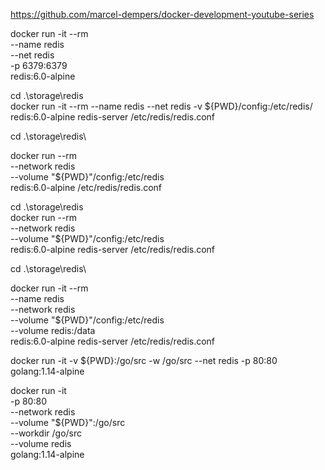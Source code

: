 

https://github.com/marcel-dempers/docker-development-youtube-series


docker run -it --rm \
--name redis \
--net redis \
-p 6379:6379 \
redis:6.0-alpine


cd .\storage\redis\
docker run -it --rm --name redis --net redis -v ${PWD}/config:/etc/redis/ redis:6.0-alpine redis-server /etc/redis/redis.conf


cd .\storage\redis\

docker run  --rm \
--network redis \
--volume "${PWD}"/config:/etc/redis \
redis:6.0-alpine /etc/redis/redis.conf

cd .\storage\redis\
docker run --rm \
--network redis \
--volume "${PWD}"/config:/etc/redis \
redis:6.0-alpine redis-server /etc/redis/redis.conf


cd .\storage\redis\

docker run -it --rm \
--name redis \
--network redis \
--volume "${PWD}"/config:/etc/redis \
--volume redis:/data \
redis:6.0-alpine redis-server /etc/redis/redis.conf

docker run -it -v ${PWD}:/go/src -w /go/src --net redis -p 80:80 golang:1.14-alpine


docker run -it \
-p 80:80 \
--network redis \
--volume "${PWD}":/go/src \
--workdir /go/src \
--volume redis \
golang:1.14-alpine

